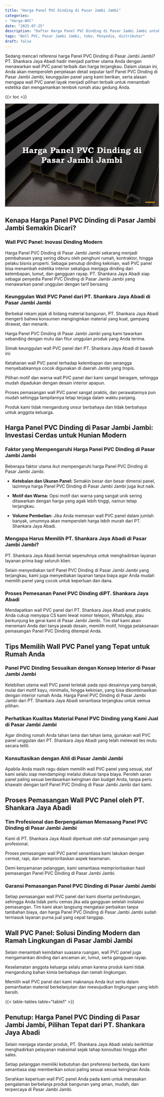 ```yaml
---
title: "Harga Panel PVC Dinding di Pasar Jambi Jambi"
categories: 
- "Harga-WVC"
date: "2025-07-25"
description: "Daftar Harga Panel PVC Dinding di Pasar Jambi Jambi untuk hunian, kantor, serta toko. Material terbaik, pilihan motif, pilihan warna elegan, dengan servis instalasi dikerjakan oleh tenaga ahli ahli serta kepastian resmi!|Jasa distribusi Panel PVC Dinding di Pasar Jambi Jambi bagi kebutuhan tempat tinggal, perkantoran, maupun toko, dengan produk berkualitas dan pemasangan oleh tim berpengalaman serta kepastian resmi.|Pilihan Panel PVC Dinding di Pasar Jambi Jambi yang terbukti untuk rumah, office, dan gerai, bersama material berkualitas dan pemasangan oleh teknisi berpengalaman dan garansi resmi.|Distribusi Panel PVC Dinding di Pasar Jambi Jambi bagi hunian, kantor, dan toko, dengan material terbaik dan pemasangan ditangani oleh tim berpengalaman, dilengkapi beserta kepastian resmi.}"
tags: "Wall PVC, Pasar Jambi Jambi, toko, Penyedia, distributor"
draft: false
---
```


Sedang mencari referensi harga Panel PVC Dinding di Pasar Jambi Jambi? PT. Shankara Jaya Abadi hadir menjadi partner utama Anda dengan menawarkan wall PVC panel terbaik dan harga terjangkau. Dalam ulasan ini, Anda akan memperoleh penjelasan detail seputar tarif Panel PVC Dinding di Pasar Jambi Jambi, keunggulan panel yang kami berikan, serta alasan mengapa wall PVC panel layak menjadi pilihan terbaik untuk menambah estetika dan mengamankan tembok rumah atau gedung Anda.

{{< toc >}}

![Harga Panel PVC Dinding di Pasar Jambi Jambi](/images/Harga-WVC/Harga-Panel-PVC-Dinding-di-Pasar-Jambi-Jambi.png)


## Kenapa Harga Panel PVC Dinding di Pasar Jambi Jambi Semakin Dicari?

### Wall PVC Panel: Inovasi Dinding Modern

Harga Panel PVC Dinding di Pasar Jambi Jambi sekarang menjadi pembahasan yang sering diburu oleh penghuni rumah, kontraktor, hingga pelaku bisnis properti. Sebagai penutup dinding kekinian, wall PVC panel bisa menambah estetika interior sekaligus menjaga dinding dari kelembapan, lumut, dan gangguan rayap. PT. Shankara Jaya Abadi siap sebagai penyedia Panel PVC Dinding di Pasar Jambi Jambi yang menawarkan panel unggulan dengan tarif bersaing

### Keunggulan Wall PVC Panel dari PT. Shankara Jaya Abadi di Pasar Jambi Jambi

Berbekal rekam jejak di bidang material bangunan, PT. Shankara Jaya Abadi mengerti bahwa konsumen menginginkan material yang kuat, gampang dirawat, dan menarik.

Harga Panel PVC Dinding di Pasar Jambi Jambi yang kami tawarkan sebanding dengan mutu dan fitur unggulan produk yang Anda terima.

Simak keunggulan wall PVC panel dari PT. Shankara Jaya Abadi di bawah ini:

Ketahanan wall PVC panel terhadap kelembapan dan serangga menyebabkannya cocok digunakan di daerah Jambi yang tropis.

Pilihan motif dan warna wall PVC panel dari kami sangat beragam, sehingga mudah dipadukan dengan desain interior apapun.

Proses pemasangan wall PVC panel sangat praktis, dan perawatannya pun mudah sehingga tampilannya tetap terjaga dalam waktu panjang.

Produk kami tidak mengandung unsur berbahaya dan tidak berbahaya untuk anggota keluarga.

## Harga Panel PVC Dinding di Pasar Jambi Jambi: Investasi Cerdas untuk Hunian Modern

### Faktor yang Mempengaruhi Harga Panel PVC Dinding di Pasar Jambi Jambi

Beberapa faktor utama ikut mempengaruhi harga Panel PVC Dinding di Pasar Jambi Jambi.

- **Ketebalan dan Ukuran Panel:** Semakin besar dan besar dimensi panel, lazimnya harga Panel PVC Dinding di Pasar Jambi Jambi juga ikut naik.

- **Motif dan Warna:** Opsi motif dan warna yang sangat unik sering ditawarkan dengan harga yang agak lebih tinggi, namun tetap terjangkau.

- **Volume Pembelian:** Jika Anda memesan wall PVC panel dalam jumlah banyak, umumnya akan memperoleh harga lebih murah dari PT. Shankara Jaya Abadi.

### Mengapa Harus Memilih PT. Shankara Jaya Abadi di Pasar Jambi Jambi?

PT. Shankara Jaya Abadi berniat sepenuhnya untuk menghadirkan layanan layanan prima bagi seluruh klien.

Selain menyediakan tarif Panel PVC Dinding di Pasar Jambi Jambi yang terjangkau, kami juga menyediakan layanan tanpa biaya agar Anda mudah memilih panel yang cocok untuk keperluan dan dana.

### Proses Pemesanan Panel PVC Dinding diPT. Shankara Jaya Abadi

Mendapatkan wall PVC panel dari PT. Shankara Jaya Abadi amat praktis. Anda cukup menyapa CS kami lewat nomor telepon, WhatsApp, atau berkunjung ke gerai kami di Pasar Jambi Jambi. Tim staf kami akan menemani Anda dari tanya jawab desain, memilih motif, hingga pelaksanaan pemasangan Panel PVC Dinding ditempat Anda.

## Tips Memilih Wall PVC Panel yang Tepat untuk Rumah Anda

### Panel PVC Dinding Sesuaikan dengan Konsep Interior di Pasar Jambi Jambi

Kelebihan utama wall PVC panel terletak pada opsi desainnya yang banyak, mulai dari motif kayu, minimalis, hingga kekinian, yang bisa dikombinasikan dengan interior rumah Anda. Harga Panel PVC Dinding di Pasar Jambi Jambi dari PT. Shankara Jaya Abadi senantiasa terjangkau untuk semua pilihan.

### Perhatikan Kualitas Material Panel PVC Dinding yang Kami Jual di Pasar Jambi Jambi

Agar dinding rumah Anda tahan lama dan tahan lama, gunakan wall PVC panel unggulan dari PT. Shankara Jaya Abadi yang telah melewati tes mutu secara teliti.

### Konsultasikan dengan Ahli di Pasar Jambi Jambi

Apabila Anda masih ragu dalam memilih wall PVC panel yang sesuai, staf kami selalu siap mendampingi melalui diskusi tanpa biaya. Peroleh saran panel paling sesuai berdasarkan keinginan dan budget Anda, tanpa perlu khawatir dengan tarif Panel PVC Dinding di Pasar Jambi Jambi dari kami.

## Proses Pemasangan Wall PVC Panel oleh PT. Shankara Jaya Abadi

### Tim Profesional dan Berpengalaman Memasang Panel PVC Dinding di Pasar Jambi Jambi

Kami di PT. Shankara Jaya Abadi diperkuat oleh staf pemasangan yang profesional.

Proses pemasangan wall PVC panel senantiasa kami lakukan dengan cermat, rapi, dan memprioritaskan aspek keamanan.

Demi kenyamanan pelanggan, kami senantiasa memprioritaskan hasil pemasangan Panel PVC Dinding di Pasar Jambi Jambi.

### Garansi Pemasangan Panel PVC Dinding di Pasar Jambi Jambi

Setiap pemasangan wall PVC panel dari kami disertai perlindungan, sehingga Anda tidak perlu cemas jika ada gangguan setelah instalasi pemasangan. Tim kami akan langsung mengatasi perbaikan tanpa tambahan biaya, dan harga Panel PVC Dinding di Pasar Jambi Jambi sudah termasuk layanan purna jual yang cepat tanggap.

## Wall PVC Panel: Solusi Dinding Modern dan Ramah Lingkungan di Pasar Jambi Jambi

Selain menambah keindahan suasana ruangan, wall PVC panel juga mengamankan dinding dari ancaman air, lumut, serta gangguan rayap.

Keselamatan anggota keluarga selalu aman karena produk kami tidak mengandung bahan kimia berbahaya dan ramah lingkungan.

Memilih wall PVC panel dari kami maknanya Anda ikut serta dalam pemanfaatan material berkelanjutan dan mewujudkan lingkungan yang lebih bersih.

{{< table-tables table="table1" >}}

## Penutup: Harga Panel PVC Dinding di Pasar Jambi Jambi, Pilihan Tepat dari PT. Shankara Jaya Abadi

Selain menjaga standar produk, PT. Shankara Jaya Abadi selalu berikhtiar menghadirkan pelayanan maksimal sejak tahap konsultasi hingga after sales.

Setiap pelanggan memiliki kebutuhan dan preferensi berbeda, dan kami senantiasa siap memberikan solusi paling sesuai sesuai keinginan Anda.

Serahkan keperluan wall PVC panel Anda pada kami untuk merasakan pengalaman berbelanja produk bangunan yang aman, mudah, dan terpercaya di Pasar Jambi Jambi.